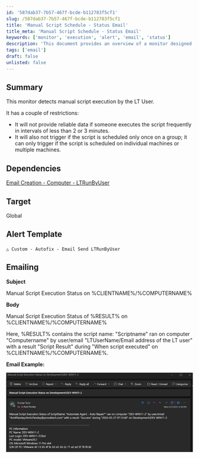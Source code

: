 ```yaml
---
id: '587dab37-7b57-467f-bcde-b112783f5cf1'
slug: /587dab37-7b57-467f-bcde-b112783f5cf1
title: 'Manual Script Schedule - Status Email'
title_meta: 'Manual Script Schedule - Status Email'
keywords: ['monitor', 'execution', 'alert', 'email', 'status']
description: 'This document provides an overview of a monitor designed to detect manual script execution by the LT User, along with its dependencies, target, and alert template for email notifications.'
tags: ['email']
draft: false
unlisted: false
---
```


## Summary

This monitor detects manual script execution by the LT User.

It has a couple of restrictions:

- It will not provide reliable data if someone executes the script frequently in intervals of less than 2 or 3 minutes.
- It will also not trigger if the script is scheduled only once on a group; it can only trigger if the script is scheduled on individual machines or multiple machines.

## Dependencies

[Email Creation - Computer - LTRunByUser](/docs/aff3413b-574f-4399-8f4b-85e04d388c5a)

## Target

Global

## Alert Template

`△ Custom - Autofix - Email Send LTRunByUser`

## Emailing

**Subject**

Manual Script Execution Status on %CLIENTNAME%/%COMPUTERNAME%

**Body**

Manual Script Execution Status of %RESULT% on %CLIENTNAME%/%COMPUTERNAME%

Here, %RESULT% contains the script name: "Scriptname" ran on computer "Computername" by user/email "LTUserName/Email address of the LT user" with a result "Script Result" during "When script executed" on %CLIENTNAME%/%COMPUTERNAME%.

**Email Example:**

![Email Example](../../../static/img/docs/587dab37-7b57-467f-bcde-b112783f5cf1/image_1.png)

